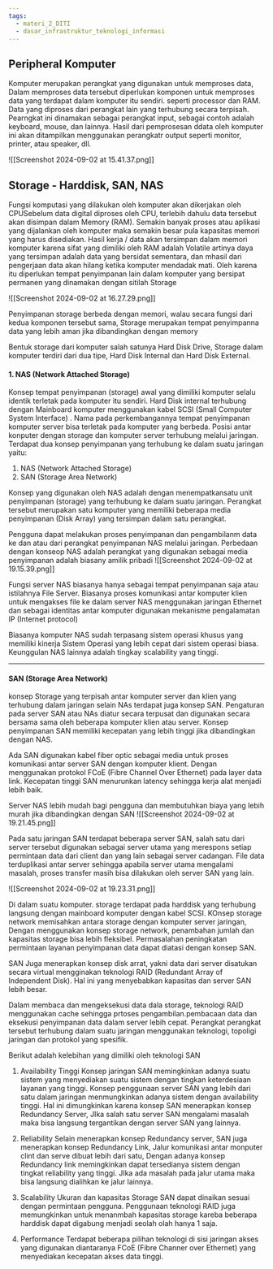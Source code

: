 ```yaml
---
tags:
  - materi_2_DITI
  - dasar_infrastruktur_teknologi_informasi
---
```

## Peripheral Komputer

Komputer merupakan perangkat yang digunakan untuk memproses data, Dalam memproses data tersebut diperlukan komponen untuk memproses data yang terdapat dalam komputer itu sendiri. seperti processor dan RAM. Data yang diproses dari perangkat lain yang terhubung secara terpisah. Pearngkat ini dinamakan sebagai perangkat input, sebagai contoh adalah keyboard, mouse, dan lainnya. Hasil dari pemprosesan ddata oleh komputer ini akan ditampilkan menggunakan perangkatr output seperti monitor, printer, atau speaker, dll.

![[Screenshot 2024-09-02 at 15.41.37.png]]

## Storage - Harddisk, SAN, NAS

Fungsi komputasi yang dilakukan oleh komputer akan dikerjakan oleh CPUSebelum data digital diproses oleh CPU, terlebih dahulu data tersebut akan disimpan dalam Memory (RAM). Semakin banyak proses atau aplikasi yang dijalankan oleh komputer maka semakin besar pula kapasitas memori yang harus disediakan. Hasil kerja / data akan tersimpan dalam memori komputer karena sifat yang dimiliki oleh RAM adalah Volatile artinya daya yang tersimpan adalah data yang bersidat sementara, dan mhasil dari pengerjaan data akan hilang ketika komputer mendadak mati. Oleh karena itu diperlukan tempat penyimpanan lain dalam komputer yang bersipat permanen yang dinamakan dengan sitilah Storage

![[Screenshot 2024-09-02 at 16.27.29.png]]

Penyimpanan storage berbeda dengan memori, walau secara fungsi dari kedua komponen tersebut sama, Storage merupakan tempat penyimpanna data yang lebih aman jika dibandingkan dengan memory

Bentuk storage dari komputer salah satunya Hard Disk Drive, Storage dalam komputer terdiri dari dua tipe, Hard Disk Internal dan Hard Disk External.

#### 1. NAS (Network Attached Storage)

Konsep tempat penyimpanan (storage) awal yang dimiliki komputer selalu identik terletak pada komputer itu sendiri. Hard Disk internal terhubung dengan Mainboard komputer menggunakan kabel SCSI (Small Computer System Interface) . Nama pada perkembangannya tempat penyimpanan komputer server bisa terletak pada komputer yang berbeda. Posisi antar konputer dengan storage dan komputer server terhubung melalui jaringan. Terdapat dua konsep penyimpanan yang terhubung ke dalam suatu jaringan yaitu:

1. NAS (Network Attached Storage)
2. SAN (Storage Area Network)

Konsep yang digunakan oleh NAS adalah dengan menempatkansatu unit penyimpanan (storage) yang terhubung ke dalam suatu jaringan. Perangkat tersebut merupakan satu komputer yang memiliki beberapa media penyimpanan (Disk Array) yang tersimpan dalam satu perangkat.

Pengguna dapat melakukan proses penyimpanan dan pengambilanm data ke dan atau dari perangkat penyimpanan NAS melalui jaringan. Perbedaan dengan konseop NAS adalah perangkat yang digunakan sebagai media penyimpanan adalah biasany amilik pribadi
![[Screenshot 2024-09-02 at 19.15.39.png]]

Fungsi server NAS biasanya hanya sebagai tempat penyimpanan saja atau istilahnya File Server. Biasanya proses komunikasi antar komputer klien untuk mengakses file ke dalam server NAS menggunakan jaringan Ethernet dan sebagai identitas antar komputer digunakan mekanisme pengalamatan IP (Internet protocol)

Biasanya komputer NAS sudah terpasang sistem operasi khusus yang memiliki kinerja Sistem Operasi yang lebih cepat dari sistem operasi biasa. Keunggulan NAS lainnya adalah tingkay scalability yang tinggi.

---

#### SAN (Storage Area Network)

konsep Storage yang terpisah antar komputer server dan klien yang terhubung dalam jaringan selain NAs terdapat juga konsep SAN. Pengaturan pada server SAN atau NAs diatur secara terpusat dan digunakan secara bersama sama oleh beberapa komputer klien atau server. Konsep penyimpanan SAN memiliki kecepatan yang lebih tinggi jika dibandingkan dengan NAS.

Ada SAN digunakan kabel fiber optic sebagai media untuk proses komunikasi antar server SAN dengan komputer klient. Dengan menggunakan protokol FCoE (Fibre Channel Over Ethernet) pada layer data link. Kecepatan tinggi SAN menurunkan latency sehingga kerja alat menjadi lebih baik.

Server NAS lebih mudah bagi pengguna dan membutuhkan biaya yang lebih murah jika dibandingkan dengan SAN
![[Screenshot 2024-09-02 at 19.21.45.png]]

Pada satu jaringan SAN terdapat beberapa server SAN, salah satu dari server tersebut digunakan sebagai server utama yang merespons setiap permintaan data dari client dan yang lain sebagai server cadangan. File data terduplikasi antar server sehingga apabila server utama mengalami masalah, proses transfer masih bisa dilakukan oleh server SAN yang lain.

![[Screenshot 2024-09-02 at 19.23.31.png]]




Di dalam suatu komputer. storage terdapat pada harddisk yang terhubung langsung dengan mainboard komputer dengan kabel SCSI. KOnsep storage network memisahkan antara storage dengan komputer server jaringan, Dengan menggunakan konsep storage network, penambahan jumlah dan kapasitas storage bisa lebih fleksibel. Permasalahan peningkatan permintaan layanan penyimpanan data dapat diatasi dengan konsep SAN.

SAN Juga menerapkan konsep disk arrat, yakni data dari server disatukan secara virtual mengginakan teknologi RAID (Redundant Array of Independent Disk). Hal ini yang menyebabkan kapasitas dan server SAN lebih besar.

Dalam membaca dan mengeksekusi data dala storage, teknologi RAID menggunakan cache sehingga prtoses pengambilan.pembacaan data dan eksekusi penyimpanan data dalam server lebih cepat. Perangkat perangkat tersebut terhubung dalam suatu jaringan menggunakan teknologi, topoligi jaringan dan protokol yang spesifik.

Berikut adalah kelebihan yang dimiliki oleh teknologi SAN

1. Availability Tinggi
   Konsep jaringan SAN memingkinkan adanya suatu sistem yang menyediakan suatu sistem dengan tingkan keterdesiaan layanan yang tinggi. Konsep penggunaan server SAN yang lebih dari satu dalam jaringan menmungkinkan adanya sistem dengan availability tinggi. Hal ini dimungkinkan karena konsep SAN menerapkan konsep Redundancy Server,  JIka salah satu server SAN mengalami masalah maka bisa langsung tergantikan dengan server SAN yang lainnya.
   
2. Reliability
   Selain menerapkan konsep Redundancy server, SAN juga menerapkan konsep Redundancy Link, Jalur komunikasi antar monputer clint dan serve dibuat lebih dari satu, Dengan adanya konsep Redundancy link memingkinkan dapat tersedianya sistem dengan tingkat reliability yang tinggi. JIka ada masalah pada jalur utama maka bisa langsung dialihkan ke jalur lainnya.
   
3. Scalability
   Ukuran dan kapasitas Storage SAN dapat dinaikan sesuai dengan permintaan pengguna. Penggunaan teknologi RAID juga memungkinkan untuk menanmbah kapasitas storage kareba beberapa harddisk dapat digabung menjadi seolah olah hanya 1 saja.
   
4. Performance
   Terdapat beberapa pilihan teknologi di sisi jaringan akses yang digunakan diantaranya FCoE (Fibre Channer over Ethernet) yang menyediakan  kecepatan akses data tinggi.

